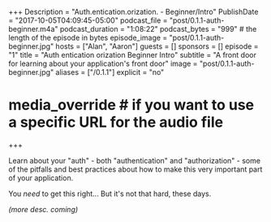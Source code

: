 +++
Description = "Auth.entication.orization. - Beginner/Intro"
PublishDate = "2017-10-05T04:09:45-05:00"
podcast_file = "post/0.1.1-auth-beginner.m4a"
podcast_duration = "1:08:22"
podcast_bytes = "999" # the length of the episode in bytes
episode_image = "post/0.1.1-auth-beginner.jpg"
hosts = ["Alan", "Aaron"]
guests = []
sponsors = []
episode = "1"
title = "Auth entication orization Beginner Intro"
subtitle = "A front door for learning about your application's front door"
image = "post/0.1.1-auth-beginner.jpg"
aliases = ["/0.1.1"]
explicit = "no"
# media_override # if you want to use a specific URL for the audio file
+++

Learn about your "auth" - both "authentication" and "authorization" -
some of the pitfalls and best practices about how to make this
very important part of your application.

You *need* to get this right... But it's not that hard, these days.

_(more desc. coming)_
